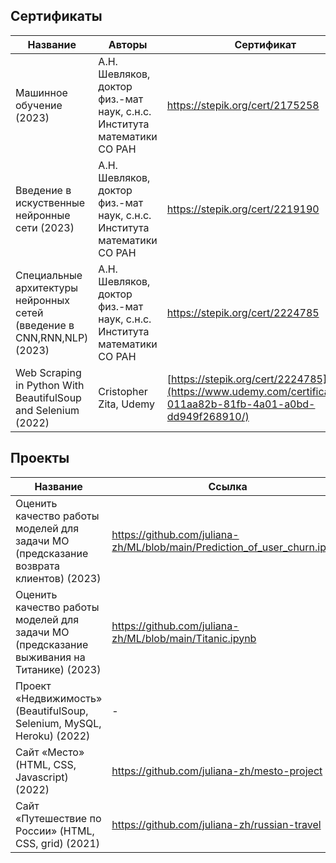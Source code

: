 ## Сертификаты
| Название  | Авторы | Сертификат |
| ------------- | ------------- |------------- |
| Машинное обучение (2023) | А.Н. Шевляков, доктор физ.-мат наук, с.н.с. Института математики СО РАН  | https://stepik.org/cert/2175258  |
| Введение в искуственные нейронные сети (2023) | А.Н. Шевляков, доктор физ.-мат наук, с.н.с. Института математики СО РАН | https://stepik.org/cert/2219190  |
| Специальные архитектуры нейронных сетей (введение в CNN,RNN,NLP) (2023) | А.Н. Шевляков, доктор физ.-мат наук, с.н.с. Института математики СО РАН | https://stepik.org/cert/2224785  |
| Web Scraping in Python With BeautifulSoup and Selenium (2022) | Cristopher Zita, Udemy  | [https://stepik.org/cert/2224785](https://www.udemy.com/certificate/UC-011aa82b-81fb-4a01-a0bd-dd949f268910/)  |


## Проекты
| Название  | Ссылка |
| ------------- | ------------- |
| Оценить качество работы моделей для задачи МО (предсказание возврата клиентов) (2023) | https://github.com/juliana-zh/ML/blob/main/Prediction_of_user_churn.ipynb  |
| Оценить качество работы моделей для задачи МО (предсказание выживания на Титанике) (2023) | https://github.com/juliana-zh/ML/blob/main/Titanic.ipynb  |
| Проект «Недвижимость» (BeautifulSoup, Selenium, MySQL, Heroku) (2022) | - |
| Сайт «Место» (HTML, CSS, Javascript) (2022) | https://github.com/juliana-zh/mesto-project |
| Сайт «Путешествие по России» (HTML, CSS, grid) (2021) | https://github.com/juliana-zh/russian-travel |
